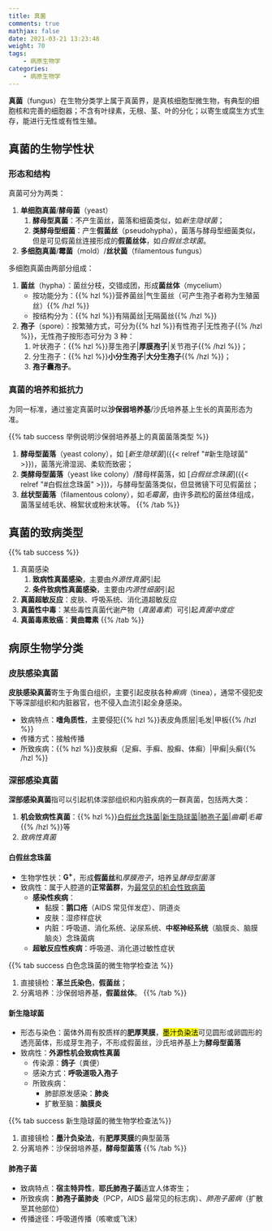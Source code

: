 ```yaml
---
title: 真菌
comments: true
mathjax: false
date: 2021-03-21 13:23:48
weight: 70
tags:
    - 病原生物学
categories:
    - 病原生物学
---
```


**真菌**（fungus）在生物分类学上属于真菌界，是真核细胞型微生物，有典型的细胞核和完善的细胞器；不含有叶绿素，无根、茎、叶的分化；以寄生或腐生方式生存，能进行无性或有性生殖。

<!--more-->

## 真菌的生物学性状

### 形态和结构

真菌可分为两类：
1. **单细胞真菌**/**酵母菌**（yeast）
    1. **酵母型真菌**：不产生菌丝，菌落和细菌类似，如*新生隐球菌*；
    2. **类酵母型细菌**：产生**假菌丝**（pseudohypha），菌落与酵母型细菌类似，但是可见假菌丝连接形成的**假菌丝体**，如*白假丝念球菌*。
2. **多细胞真菌**/**霉菌**（mold）/**丝状菌**（filamentous fungus）

多细胞真菌由两部分组成：
1. **菌丝**（hypha）：菌丝分枝，交错成团，形成**菌丝体**（mycelium）
    - 按功能分为：{{% hzl %}}营养菌丝|气生菌丝（可产生孢子者称为生殖菌丝）{{% /hzl %}}
    - 按结构分为：{{% hzl %}}有隔菌丝|无隔菌丝{{% /hzl %}}
2. **孢子**（spore）：按繁殖方式，可分为{{% hzl %}}有性孢子|无性孢子{{% /hzl %}}，无性孢子按形态可分为 3 种：
    1. 叶状孢子：{{% hzl %}}芽生孢子|**厚膜孢子**|关节孢子{{% /hzl %}}；
    2. 分生孢子：{{% hzl %}}**小分生孢子**|**大分生孢子**{{% /hzl %}}；
    3. **孢子囊孢子**。

### 真菌的培养和抵抗力

为同一标准，通过鉴定真菌时以**沙保弱培养基**/沙氏培养基上生长的真菌形态为准。

{{% tab success 举例说明沙保弱培养基上的真菌菌落类型 %}}
1. **酵母型菌落**（yeast colony），如 [*新生隐球菌*]({{< relref "#新生隐球菌" >}})，菌落光滑湿润、柔软而致密；
2. **类酵母型菌落**（yeast like colony）/酵母样菌落，如 [*白假丝念珠菌*]({{< relref "#白假丝念珠菌" >}})，与酵母型菌落类似，但显微镜下可见假菌丝；
3. **丝状型菌落**（filamentous colony），如*毛霉菌*，由许多疏松的菌丝体组成，菌落呈绒毛状、棉絮状或粉末状等。
{{% /tab %}}

## 真菌的致病类型

{{% tab success %}}
1. 真菌感染
    1. **致病性真菌感染**，主要由*外源性真菌*引起
    2. **条件致病性真菌感染**，主要由*内源性细菌*引起
2. **真菌超敏反应**：皮肤、呼吸系统、消化道超敏反应
3. **真菌性中毒**：某些毒性真菌代谢产物（*真菌毒素*）可引起*真菌中度症*
4. **真菌毒素致癌**：**黄曲霉素**
{{% /tab %}}

## 病原生物学分类

### 皮肤感染真菌

**皮肤感染真菌**寄生于角蛋白组织，主要引起皮肤各种*癣病*（tinea），通常不侵犯皮下等深部组织和内脏器官，也不侵入血流引起全身感染。

- 致病特点：**嗜角质性**，主要侵犯{{% hzl %}}表皮角质层|毛发|甲板{{% /hzl %}}
- 传播方式：接触传播
- 所致疾病：{{% hzl %}}皮肤癣（足癣、手癣、股癣、体癣）|甲癣|头癣{{% /hzl %}}

### 深部感染真菌

**深部感染真菌**指可以引起机体深部组织和内脏疾病的一群真菌，包括两大类：
1. **机会致病性真菌**：{{% hzl %}}[白假丝念珠菌](#白假丝念珠菌)|[新生隐球菌](#新生隐球菌)|[肺孢子菌](#肺孢子菌)|*曲霉*|*毛霉*{{% /hzl %}}等
2. *致病性真菌*

#### 白假丝念珠菌

- 生物学性状：**G<sup>+</sup>**，形成**假菌丝**和*厚膜孢子*，培养呈*酵母型菌落*
- 致病性：属于人腔道的**正常菌群**，为<ins>最常见的机会性致病菌</ins>
    - **感染性疾病**：
        - 黏膜：**鹅口疮**（AIDS 常见伴发症）、阴道炎
        - 皮肤：湿疹样症状
        - 内脏：呼吸道、消化系统、泌尿系统、**中枢神经系统**（脑膜炎、脑膜脑炎）念珠菌病
    - **超敏反应性疾病**：呼吸道、消化道过敏性症状

{{% tab success 白色念珠菌的微生物学检查法 %}}
1. 直接镜检：**革兰氏染色**，**假菌丝**；
2. 分离培养：沙保弱培养基，**假菌丝体**。
{{% /tab %}}

#### 新生隐球菌

- 形态与染色：菌体外周有胶质样的**肥厚荚膜**，<mark>墨汁负染法</mark>可见圆形或卵圆形的透亮菌体，形成芽生孢子，不形成假菌丝，沙氏培养基上为**酵母型菌落**
- 致病性：**外源性机会致病性真菌**
    - 传染源：**鸽子**（粪便）
    - 感染方式：**呼吸道吸入孢子**
    - 所致疾病：
        - 肺部原发感染：**肺炎**
        - 扩散至脑：**脑膜炎**

{{% tab success 新生隐球菌的微生物学检查法%}}
1. 直接镜检：**墨汁负染法**，有**肥厚荚膜**的典型菌落
2. 分离培养：沙保弱培养基，**酵母型菌落**
{{% /tab %}}

#### 肺孢子菌

- 致病特点：**宿主特异性**，**耶氏肺孢子菌**适宜人体寄生；
- 所致疾病：**肺孢子菌肺炎**（PCP，AIDS 最常见的标志病）、*肺孢子菌病*（扩散至其他部位）
- 传播途径：呼吸道传播（咳嗽或飞沫）
